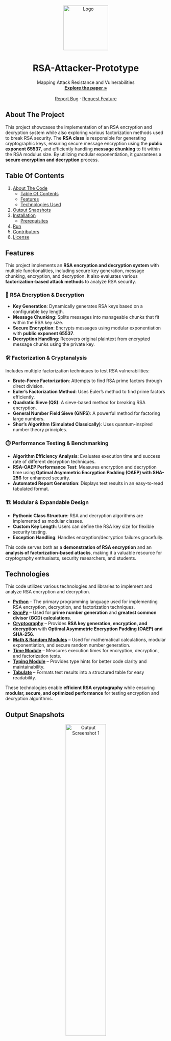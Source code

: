 <a id="readme-top"></a>

<!-- PROJECT LOGO -->
<br />
<div align="center"> 
  <a href="https://github.com/feiryrej/rsa-attacker-prototype">
    <img src="https://github.com/user-attachments/assets/2ded5581-28e7-4900-a529-74a2dcc352f9" alt="Logo" width="140" height="140">
  </a>

  <h1 align="center">RSA-Attacker-Prototype</h1> 
  <p align="center">
    Mapping Attack Resistance and Vulnerabilities
    <br />
    <a href="https://drive.google.com/drive/folders/13OPHTafFAbe67403Vr7lv9-Q2bJgp9s2?usp=sharing"><strong>Explore the paper »</strong></a>
    <br />
    <br />
    <a href="https://github.com/feiryrej/rsa-attacker-prototype/issues">Report Bug</a>
    ·
    <a href="https://github.com/feiryrej/rsa-attacker-prototype/issues">Request Feature</a>
  </p>
</div>

<!-- ABOUT THE PROJECT -->
## About The Project
This project showcases the implementation of an RSA encryption and decryption system while also exploring various factorization methods used to break RSA security. The **RSA class** is responsible for generating cryptographic keys, ensuring secure message encryption using the **public exponent 65537**, and efficiently handling **message chunking** to fit within the RSA modulus size. By utilizing modular exponentiation, it guarantees a **secure encryption and decryption** process.

<!-- TABLE OF CONTENTS -->
## Table Of Contents
<ol>
  <li>
    <a href="#about-the-project">About The Code</a>
    <ul>
      <li><a href="#table-of-contents">Table Of Contents</a></li>
      <li><a href="#features">Features</a></li>
      <li><a href="#technologies">Technologies Used</a></li>
    </ul>
  </li>
  <li>
    <a href="#output-snapshots">Output Snapshots</a>
  </li>
  <li>
    <a href="#installation">Installation</a>
    <ul>
      <li><a href="#prerequisites">Prerequisites</a></li>
    </ul>
  </li>
  <li>
    <a href="#run">Run</a>
  </li>
  <li>
    <a href="#contributors">Contributors</a>
  </li>
  <li>
    <a href="#license">License</a>
  </li>
</ol> 

<!-- FEATURES -->
## Features

This project implements an **RSA encryption and decryption system** with multiple functionalities, including secure key generation, message chunking, encryption, and decryption. It also evaluates various **factorization-based attack methods** to analyze RSA security.

### 🔐 RSA Encryption & Decryption  
- **Key Generation**: Dynamically generates RSA keys based on a configurable key length.  
- **Message Chunking**: Splits messages into manageable chunks that fit within the RSA key size.  
- **Secure Encryption**: Encrypts messages using modular exponentiation with **public exponent 65537**.  
- **Decryption Handling**: Recovers original plaintext from encrypted message chunks using the private key.  

### 🛠️ Factorization & Cryptanalysis  
Includes multiple factorization techniques to test RSA vulnerabilities:  
- **Brute-Force Factorization**: Attempts to find RSA prime factors through direct division.  
- **Euler’s Factorization Method**: Uses Euler’s method to find prime factors efficiently.  
- **Quadratic Sieve (QS)**: A sieve-based method for breaking RSA encryption.  
- **General Number Field Sieve (GNFS)**: A powerful method for factoring large numbers.  
- **Shor’s Algorithm (Simulated Classically)**: Uses quantum-inspired number theory principles.  

### ⏱️ Performance Testing & Benchmarking  
- **Algorithm Efficiency Analysis**: Evaluates execution time and success rate of different decryption techniques.  
- **RSA-OAEP Performance Test**: Measures encryption and decryption time using **Optimal Asymmetric Encryption Padding (OAEP) with SHA-256** for enhanced security.  
- **Automated Report Generation**: Displays test results in an easy-to-read tabulated format.  

### 🏗️ Modular & Expandable Design  
- **Pythonic Class Structure**: RSA and decryption algorithms are implemented as modular classes.  
- **Custom Key Length**: Users can define the RSA key size for flexible security testing.  
- **Exception Handling**: Handles encryption/decryption failures gracefully.  

This code serves both as a **demonstration of RSA encryption** and an **analysis of factorization-based attacks**, making it a valuable resource for cryptography enthusiasts, security researchers, and students.

<!-- TECHNOLOGIES USED -->
## Technologies

This code utilizes various technologies and libraries to implement and analyze RSA encryption and decryption.  

- **[Python](https://www.python.org/)** – The primary programming language used for implementing RSA encryption, decryption, and factorization techniques.  
- **[SymPy](https://www.sympy.org/)** – Used for **prime number generation** and **greatest common divisor (GCD) calculations**.  
- **[Cryptography](https://cryptography.io/)** – Provides **RSA key generation, encryption, and decryption** with **Optimal Asymmetric Encryption Padding (OAEP) and SHA-256**.  
- **[Math & Random Modules](https://docs.python.org/3/library/math.html)** – Used for mathematical calculations, modular exponentiation, and secure random number generation.  
- **[Time Module](https://docs.python.org/3/library/time.html)** – Measures execution times for encryption, decryption, and factorization tests.  
- **[Typing Module](https://docs.python.org/3/library/typing.html)** – Provides type hints for better code clarity and maintainability.  
- **[Tabulate](https://pypi.org/project/tabulate/)** – Formats test results into a structured table for easy readability.  

These technologies enable **efficient RSA cryptography** while ensuring **modular, secure, and optimized performance** for testing encryption and decryption algorithms.

<!-- OUTPUT SNAPSHOTS -->
## Output Snapshots
<p align="center">
  <img src="https://github.com/user-attachments/assets/ff61ddc8-4a91-4952-8750-1b7ea860f8a1" alt="Output Screenshot 1" width="50%">
</p>

<!-- INSTALLATION -->
## Installation  
To run this RSA encryption and decryption project, you need **Python 3.8+** and several dependencies. Follow these steps to install and run the program:  

### Prerequisites
Ensure you have **Python 3.8 or later** installed. You can check your Python version with:
```
python --version
```
### Install Dependencies
Clone this repository and navigate to the project directory:
```
git clone https://github.com/your-username/rsa-encryption.git  
cd rsa-encryption  
```
Then, install the required Python packages:
```
pip install -r requirements.txt  
```
If requirements.txt is not available, manually install dependencies:
```
pip install sympy cryptography tabulate  
```

<!-- HOW TO RUN THE PROGRAM -->
##  Run
To start the RSA encryption analysis, run:
```
python main.py  
```
The program will prompt you to:

Enter a message for encryption.
Specify an RSA key length (e.g., 1024 or 2048 bits).
View the encrypted message, decryption process, and decryption algorithm results.

<!-- TABLE -->
## Contributors
  <table style="width: 100%; text-align: center;">
    <thead>
      <tr>
        <th>Name</th>
        <th>Avatar</th>
        <th>GitHub</th>
        <th>Contributions</th>
      </tr>
    </thead>
    <tbody>
      <tr>
        <td>Regina Bonifacio</td>
        <td><img src="https://avatars.githubusercontent.com/u/116869096?s=400&u=43146b191775802d9ab2f0f721b452ffc52c9efa&v=4" alt="" style="border-radius: 50%; width: 50px;"></td>
        <td><a href="https://github.com/feiryrej">feiryrej</a></td>
        <td>
          Regina set up the development environment and established the project codebase, laying the foundation for the system's implementation. 
          She was primarily responsible for designing and   implementing the decryption algorithms, which include brute-force factorization, Euler’s factorization method, 
          the quadratic sieve, the General Number Field Sieve (GNFS), and a classical simulation of Shor’s algorithm. In addition to her work on cryptanalysis, she facilitated 
          the overall development process, ensuring the code was efficient, structured, and maintainable. 
          Regina also collaborated closely with Acelle in refining and editing `main.py`, focusing on optimizing the encryption and decryption flow to enhance performance and accuracy.  
        </td>
      </tr>
      <tr>
        <td>Syruz Ken Domingo</td>
        <td><img src="https://avatars.githubusercontent.com/u/141235021?v=4" alt="" style="border-radius: 50%; width: 50px;"></td>
        <td><a href="https://github.com/sykeruzn">sykeruzn</a></td>
        <td>
          Syruz played a key role in the development of rsa, implementing the core RSA encryption and decryption system. He designed the key generation process, 
          ensuring the secure creation of RSA key pairs using random prime generation and modular exponentiation. To enhance encryption efficiency, he implemented message chunking, 
          allowing larger plaintexts to be processed while maintaining RSA’s security constraints.
        </td>
      </tr>
      <tr>
        <td>Hans Christian Queja</td>
        <td><img src="https://avatars.githubusercontent.com/u/65350664?v=4" alt="" style="border-radius: 50%; width: 50px;"></td>
        <td><a href="https://github.com/HansQueja">HansQueja</a></td>
        <td>
          Hans developed performance testing, which is responsible for evaluating the efficiency of encryption and decryption algorithms. He implemented test_algorithm, 
          a function that benchmarks decryption techniques by measuring execution time, verifying decryption success, and handling errors gracefully. Additionally, 
          he designed measure_rsa_oaep, which assesses the encryption and decryption performance of RSA using Optimal Asymmetric Encryption Padding (OAEP) with SHA-256. 
        </td>
      </tr>
      <tr>
        <td>Acelle Krislette Rosales</td>
        <td><img src="https://avatars.githubusercontent.com/u/143507354?v=4" alt="" style="border-radius: 50%; width: 50px;"></td>
        <td><a href="https://github.com/krislette">krislette</a></td>
        <td>
          Acelle developed and integrated the main execution script, ensuring the seamless coordination of RSA encryption, decryption, and performance analysis. She implemented the core 
          logic for handling user input, RSA key generation, and message encryption, making the system interactive and user-friendly. Acelle also structured the execution flow for testing 
          various decryption algorithms, integrating brute-force, Euler's factorization, the quadratic sieve, GNFS, and Shor's algorithm. Additionally, she developed the PDF report generation 
          feature using FPDF, allowing the results of RSA encryption, decryption, and performance analysis to be documented in a structured format. 
        </td>
      </tr>
    </tbody>
  </table>
</section>

<!-- LICENSE -->
## License

Distributed under the [MIT](https://choosealicense.com/licenses/mit/) License. See [LICENSE](LICENSE) for more information.

<p align="right">[<a href="#readme-top">Back to top</a>]</p>
